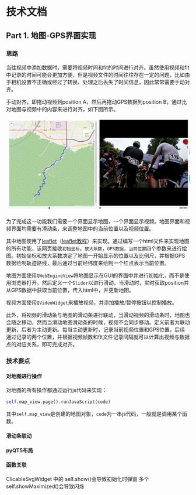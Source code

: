 # 技术文档

## Part 1. 地图-GPS界面实现

### 思路

当往视频中添加数据时，需要将视频时间和fit的时间进行对齐。虽然使用视频和fit中记录的时间可能会更加方便，但是视频文件的时间往往存在一定的问题，比如由于相机设置不正确或经过了转换、处理之后丢失了时间信息，因此常常需要手动对齐。

手动对齐，即拖动视频到position A，然后再拖动GPS数据到position B，通过比对地图与视频中的内容来进行对齐，如下图所示。

![1699456289551](imgs/%E5%9C%B0%E5%9B%BE-%E8%A7%86%E9%A2%91%E7%95%8C%E9%9D%A2.png)

为了完成这一功能我们需要一个界面显示地图，一个界面显示视频。地图界面和视频界面均需要有滑动条，来调整地图中的当前位置以及视频位置。

其中地图使用了[leaflet](https://github.com/Leaflet/Leaflet)（[leaflet教程](https://www.bilibili.com/video/BV1sZ4y1W7mG)）来实现。通过编写一个html文件来实现地图的所有功能，该网页接收`初始坐标`，`放大系数`，`GPS数据`，`当前位置`四个参数来进行绘图。初始坐标和放大系数决定了地图一开始显示的位置以及比例尺，并根据GPS数据绘制轨迹路线，最后通过当前经纬度来绘制一个红点表示当前位置。

地图方面使用`QWebEngineView`将地图显示在GUI的界面中并进行初始化，而不是使用浏览器打开。然后定义一个`Slider`以进行滑动，当滑动时，实时获取position并从GPS数据中获取当前位置，传入html中，并更新地图。

视频方面使用`QVideoWidget`来播放视频，并添加播放/暂停按钮以控制播放。

此外，将视频的滑动条与地图的滑动条进行联动，当滑动视频的滑动条时，地图也会随之移动，然而当滑动地图滑动条的时候，视频不会同步移动。定义前者为联动更新，后者为主动更新。每当主动更新时，记录当前视频位置和GPS位置，后续通过记录的两个位置，并根据视频帧数和fit文件记录间隔就可以计算出视频与数据点的对应关系，即可完成对齐。

### 技术要点

#### 对地图进行操作

对地图的所有操作都通过运行js代码来实现：

```python
self.map_view.page().runJavaScript(code)
```

其中`self.map_view`是创建的地图对象，`code`为一串js代码，一般就是调用某个函数。

#### 滑动条联动

#### pyQT5布局

#### 函数关联








ClicableSvgWidget 中的 self.show()会导致初始化时弹窗
多个self.showMaximized()会导致闪烁
